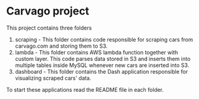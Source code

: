 # Carvago project
This project contains three folders

1. scraping - This folder contains code responsible for scraping cars from carvago.com and storing them to S3.
2. lambda - This folder contains AWS lambda function together with custom layer. This code parses data stored in S3 and inserts them into multiple tables inside MySQL whenever new cars are inserted into S3.
3. dashboard - This folder contains the Dash application responsible for visualizing scraped cars' data.

To start these applications read the README file in each folder.
